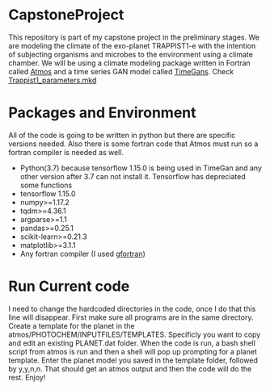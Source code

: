 # CapstoneProject

This repository is part of my capstone project in the preliminary stages. We are modeling the climate of the exo-planet TRAPPIST1-e with the intention of subjecting organisms and microbes to the environment using a climate chamber. We will be using a climate modeling package written in Fortran called [Atmos](https://github.com/VirtualPlanetaryLaboratory/atmos) and a time series GAN model called [TimeGans](https://github.com/jsyoon0823/TimeGAN). Check [Trappist1_parameters.mkd](https://github.com/CryptoTheSuperDog/CapstoneProject/blob/main/Trappist_parameters.mkd) 

# Packages and Environment
All of the code is going to be written in python but there are specific versions needed. Also there is some fortran code that Atmos must run so a fortran compiler is needed as well. 
* Python(3.7) because tensorflow 1.15.0 is being used in TimeGan and any other version after 3.7 can not install it. Tensorflow has depreciated some functions
* tensorflow 1.15.0
* numpy>=1.17.2
* tqdm>=4.36.1
* argparse>=1.1
* pandas>=0.25.1
* scikit-learn>=0.21.3
* matplotlib>=3.1.1
* Any fortran compiler (I used [gfortran](https://gcc.gnu.org/wiki/GFortranBinaries))

# Run Current code
I need to change the hardcoded directories in the code, once I do that this line will disappear. First make sure all programs are in the same directory. 
Create a template for the planet in the atmos/PHOTOCHEM/INPUTFILES/TEMPLATES. Specificly you want to copy and edit an existing PLANET.dat folder.
When the code is run, a bash shell script from atmos is run and then a shell will pop up prompting for a planet template. Enter the planet model you saved in the template folder, followed by y,y,n,n. 
That should get an atmos output and then the code will do the rest. Enjoy!
